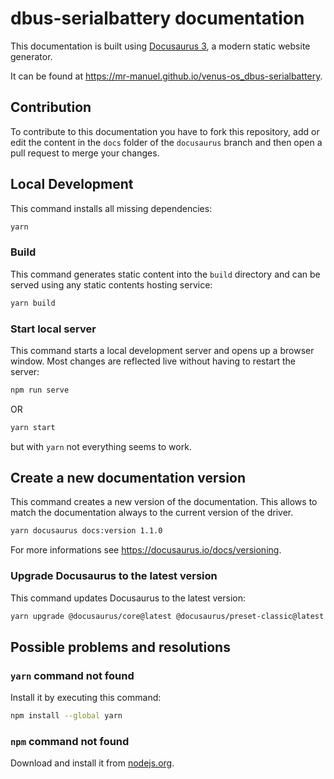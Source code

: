 # dbus-serialbattery documentation

This documentation is built using [Docusaurus 3](https://docusaurus.io/), a modern static website generator.

It can be found at https://mr-manuel.github.io/venus-os_dbus-serialbattery.

## Contribution

To contribute to this documentation you have to fork this repository, add or edit the content in the `docs` folder of the `docusaurus` branch and then open a pull request to merge your changes.

## Local Development

This command installs all missing dependencies:

```bash
yarn
```

### Build

This command generates static content into the `build` directory and can be served using any static contents hosting service:

```bash
yarn build
```

### Start local server

This command starts a local development server and opens up a browser window. Most changes are reflected live without having to restart the server:

```bash
npm run serve
```

OR

```bash
yarn start
```

but with `yarn` not everything seems to work.

## Create a new documentation version

This command creates a new version of the documentation. This allows to match the documentation always to the current version of the driver.

```bash
yarn docusaurus docs:version 1.1.0
```

For more informations see https://docusaurus.io/docs/versioning.

### Upgrade Docusaurus to the latest version

This command updates Docusaurus to the latest version:

```bash
yarn upgrade @docusaurus/core@latest @docusaurus/preset-classic@latest
```

## Possible problems and resolutions

### `yarn` command not found

Install it by executing this command:

```bash
npm install --global yarn
```

### `npm` command not found

Download and install it from [nodejs.org](https://nodejs.org/en).

